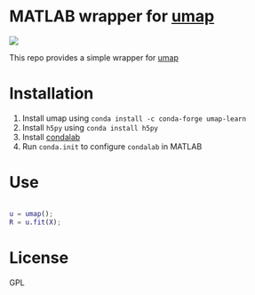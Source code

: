 # MATLAB wrapper for [umap](https://github.com/lmcinnes/umap)

![](https://user-images.githubusercontent.com/6005346/57731525-d98bb980-7668-11e9-8d85-3c35e422f2ab.png)

This repo provides a simple wrapper for [umap](https://github.com/lmcinnes/umap)

# Installation

1. Install umap using `conda install -c conda-forge umap-learn`
2. Install `h5py` using `conda install h5py`
3. Install [condalab](https://github.com/sg-s/condalab)
4. Run `conda.init` to configure `condalab` in MATLAB

# Use 

```matlab

u = umap();
R = u.fit(X);

```

# License

GPL
